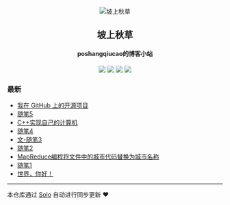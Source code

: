 <p align="center"><img alt="坡上秋草" src="https://static.b3log.org/images/brand/solo-32.png"></p><h2 align="center">
坡上秋草
</h2>

<h4 align="center">poshangqiucao的博客小站</h4>
<p align="center"><a title="坡上秋草" target="_blank" href="https://github.com/poshangqiucao/solo-blog"><img src="https://img.shields.io/github/last-commit/poshangqiucao/solo-blog.svg?style=flat-square&color=FF9900"></a>
<a title="GitHub repo size in bytes" target="_blank" href="https://github.com/poshangqiucao/solo-blog"><img src="https://img.shields.io/github/repo-size/poshangqiucao/solo-blog.svg?style=flat-square"></a>
<a title="Solo Version" target="_blank" href="https://github.com/b3log/solo/releases"><img src="https://img.shields.io/badge/solo-3.6.4-f1e05a.svg?style=flat-square&color=blueviolet"></a>
<a title="Hits" target="_blank" href="https://github.com/b3log/hits"><img src="https://hits.b3log.org/poshangqiucao/solo-blog.svg"></a></p>

### 最新

* [我在 GitHub 上的开源项目](https://www.cgblogs.top/my-github-repos)
* [随笔5](https://www.cgblogs.top/articles/2019/09/26/1569506608592.html)
* [C++实现自己的计算机](https://www.cgblogs.top/articles/2019/09/22/1569161604814.html)
* [随笔4](https://www.cgblogs.top/articles/2019/09/22/1569132867525.html)
* [文-随笔3](https://www.cgblogs.top/articles/2019/09/21/1569043418687.html)
* [随笔2](https://www.cgblogs.top/articles/2019/09/20/1568971296419.html)
* [MapReduce编程将文件中的城市代码替换为城市名称](https://www.cgblogs.top/articles/2019/09/19/1568894396853.html)
* [随笔1](https://www.cgblogs.top/articles/2019/09/19/1568871302812.html)
* [世界，你好！](https://www.cgblogs.top/hello-solo)



---

本仓库通过 [Solo](https://github.com/b3log/solo) 自动进行同步更新 ❤️ 